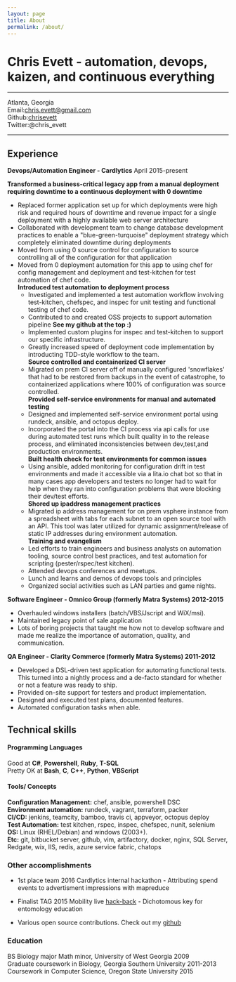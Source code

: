 ```yaml
---
layout: page
title: About
permalink: /about/
---
```


Chris Evett - automation, devops, kaizen, and continuous everything
============

------------  
Atlanta, Georgia  
Email:chris.evett@gmail.com  
Github:[chrisevett](https://github.com/chrisevett)  
Twitter:@chris_evett
 
-------------

Experience
----------

**Devops/Automation Engineer - Cardlytics** April 2015-present    

**Transformed a business-critical legacy app from a manual deployment requiring downtime to a continuous deployment with 0 downtime**   
  - Replaced former application set up for which deployments were high risk and required hours of downtime and revenue impact for a single deployment with a highly available web server architecture  
  - Collaborated with development team to change database development practices to enable a "blue-green-turquoise" deployment strategy which completely eliminated downtime during deployments  
  - Moved from using 0 source control for configuration to source controlling all of the configuration for that application  
  - Moved from 0 deployment automation for this app to using chef for config management and deployment and test-kitchen for test automation of chef code.     
**Introduced test automation to deployment process**   
	- Investigated and implemented a test automation workflow involving test-kitchen, chefspec, and inspec for unit testing and functional testing of chef code.  
	- Contributed to and created OSS projects to support automation pipeline **See my github at the top :)**  
	- Implemented custom plugins for inspec and test-kitchen to support our specific infrastructure.  
	- Greatly increased speed of deployment code implementation by introducting TDD-style workflow to the team.    
**Source controlled and containerized CI server**  
	- Migrated on prem CI server off of manually configured 'snowflakes' that had to be restored from backups in the event of catastrophe, to containerized applications where 100% of configuration was source controlled.    
**Provided self-service environments for manual and automated testing**   
	- Designed and implemented self-service environment portal using rundeck, ansible, and octopus deploy.   
	- Incorporated the portal into the CI process via api calls for use during automated test runs which built  quality in to the release process, and eliminated inconsistencies between dev,test,and production environments.       
**Built health check for test environments for common issues**    
	- Using ansible, added monitoring for configuration drift in test environments and made it accessible via a lita.io chat bot so that in many cases app developers and testers no longer had to wait for help when they ran into configuration problems that were blocking their dev/test efforts.     
**Shored up ipaddress management practices**  
	- Migrated ip address management for on prem vsphere instance from a spreadsheet with tabs for each subnet to an open source tool with an API. This tool was later utilized for dynamic assignment/release of static IP addresses during environment automation.  
**Training and evangelism**  
	- Led efforts to train engineers and business analysts on automation tooling, source control best practices, and test automation for scripting (pester/rspec/test kitchen).  
	- Attended devops conferences and meetups.  
	- Lunch and learns and demos of devops tools and principles  
	- Organized social activities such as LAN parties and game nights.  
     
  
  
**Software Engineer - Omnico Group (formerly Matra Systems) 2012-2015**

- Overhauled windows installers (batch/VBS/Jscript and WiX/msi).  
- Maintained legacy point of sale application
- Lots of boring projects that taught me how not to develop software and made me realize the importance of automation, quality, and communication. 
  

**QA Engineer - Clarity Commerce (formerly Matra Systems) 2011-2012**

- Developed a DSL-driven test application for automating functional tests. This turned into a nightly process and a de-facto standard for whether or not a feature was ready to ship. 
- Provided on-site support for testers and product implementation. 
- Designed and executed test plans, documented features. 
- Automated configuration tasks when able.

Technical skills
--------------------

#### Programming Languages  
Good at **C#**, **Powershell**, **Ruby**, **T-SQL**  
Pretty OK at **Bash**, **C**, **C++**, **Python**, **VBScript**    


#### Tools/ Concepts  
**Configuration Management:** chef, ansible, powershell DSC  
**Environment automation:** rundeck, vagrant, terraform, packer  
**CI/CD:** jenkins, teamcity, bamboo, travis ci, appveyor, octopus deploy  
**Test Automation:** test kitchen, rspec, inspec, chefspec, nunit, selenium    
**OS:** Linux (RHEL/Debian) and windows (2003+).  
**Etc:** git, bitbucket server, github, vim, artifactory, docker, nginx, SQL Server, Redgate, wix, IIS, redis, azure service fabric, chatops  

### Other accomplishments  

* 1st place team 2016 Cardlytics internal hackathon - Attributing spend events to advertisment impressions with mapreduce  

* Finalist TAG 2015 Mobility live [hack-back](http://www.hubga.com/tag-press-release/finalists-revealed-for-mobility-live-hack-back-invitational/) - Dichotomous key for entomology education  

* Various open source contributions. Check out my [github](https://github.com/chrisevett)  


### Education  
BS Biology major Math minor, University of West Georgia 2009  
Graduate coursework in Biology, Georgia Southern University 2011-2013  
Coursework in Computer Science, Oregon State University 2015  
